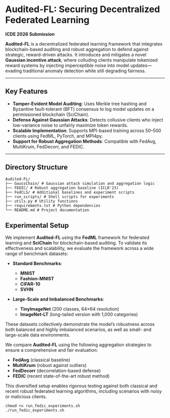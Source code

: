 # Audited-FL: Securing Decentralized Federated Learning

**ICDE 2026 Submission**  

**Audited-FL** is a decentralized federated learning framework that integrates blockchain-based auditing and robust aggregation to defend against strategic, reward-driven attacks. It introduces and mitigates a novel **Gaussian incentive attack**, where colluding clients manipulate tokenized reward systems by injecting imperceptible noise into model updates—evading traditional anomaly detection while still degrading fairness.

---

## Key Features

- **Tamper-Evident Model Auditing**: Uses Merkle tree hashing and Byzantine fault-tolerant (BFT) consensus to log model updates on a permissioned blockchain (SciChain).
- **Defense Against Gaussian Attacks**: Detects collusive clients who inject low-variance noise to unfairly maximize token rewards.
- **Scalable Implementation**: Supports MPI-based training across 50–500 clients using FedML, PyTorch, and MPI4py.
- **Support for Robust Aggregation Methods**: Compatible with FedAvg, MultiKrum, FedDecorr, and FEDIC.

---

##  Directory Structure
```
Audited-FL/
├── GaussChain/ # Gaussian attack simulation and aggregation logic
├── FEDIC/ # Robust aggregation baseline (ICLR'23)
├── FedCLS/ # Additional baselines and experiment scripts
├── run_scripts/ # Shell scripts for experiments
├── utils.py # Utility functions
├── requirements.txt # Python dependencies
└── README.md # Project documentation
```


## Experimental Setup

We implement **Audited-FL** using the **FedML** framework for federated learning and **SciChain** for blockchain-based auditing. To validate its effectiveness and scalability, we evaluate the framework across a wide range of benchmark datasets:

- **Standard Benchmarks**:  
  - **MNIST**  
  - **Fashion-MNIST**  
  - **CIFAR-10**  
  - **SVHN**

- **Large-Scale and Imbalanced Benchmarks**:  
  - **TinyImageNet** (200 classes, 64×64 resolution)  
  - **ImageNet-LT** (long-tailed version with 1,000 categories)

These datasets collectively demonstrate the model’s robustness across both balanced and highly imbalanced scenarios, as well as small- and large-scale data environments.

We compare **Audited-FL** using the following aggregation strategies to ensure a comprehensive and fair evaluation:

- **FedAvg** (classical baseline)  
- **MultiKrum** (robust against outliers)  
- **FedDecorr** (decorrelation-based defense)  
- **FEDIC** (recent state-of-the-art robust method)

This diversified setup enables rigorous testing against both classical and recent robust federated learning algorithms, including scenarios with noisy or malicious clients.

```
chmod +x run_fedic_experiments.sh
./run_fedic_experiments.sh
```

